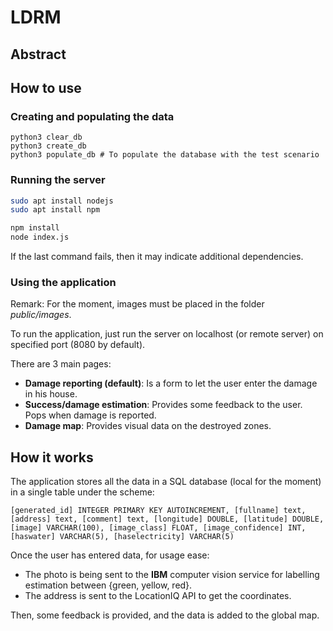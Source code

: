 # LDRM

## Abstract

## How to use

### Creating and populating the data

```python3
python3 clear_db
python3 create_db
python3 populate_db # To populate the database with the test scenario
```

### Running the server


```bash
sudo apt install nodejs
sudo apt install npm
```

```bash
npm install
node index.js
```

If the last command fails, then it may indicate additional dependencies.

### Using the application

Remark: For the moment, images must be placed in the folder _public/images_.

To run the application, just run the server on localhost (or remote server) on specified port (8080 by default).

There are 3 main pages:
* **Damage reporting (default)**: Is a form to let the user enter the damage in his house.
* **Success/damage estimation**: Provides some feedback to the user. Pops when damage is reported.
* **Damage map**: Provides visual data on the destroyed zones.

## How it works

The application stores all the data in a SQL database (local for the moment) in a single table under the scheme:

```
[generated_id] INTEGER PRIMARY KEY AUTOINCREMENT, [fullname] text, [address] text, [comment] text, [longitude] DOUBLE, [latitude] DOUBLE, [image] VARCHAR(100), [image_class] FLOAT, [image_confidence] INT, [haswater] VARCHAR(5), [haselectricity] VARCHAR(5)
```

Once the user has entered data, for usage ease:
* The photo is being sent to the **IBM** computer vision service for labelling estimation between {green, yellow, red}.
* The address is sent to the LocationIQ API to get the coordinates.

Then, some feedback is provided, and the data is added to the global map.